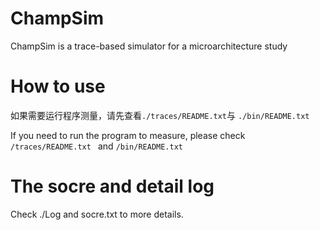 # ChampSim
ChampSim is a trace-based simulator for a microarchitecture study

# How to use

如果需要运行程序测量，请先查看` ./traces/README.txt `与 `./bin/README.txt`

If you need to run the program to measure, please check `/traces/README.txt ` and `/bin/README.txt`

# The socre and detail log

Check ./Log and socre.txt to more details.
